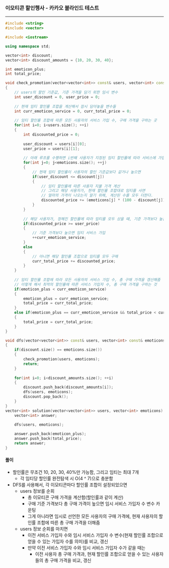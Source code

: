 ### 이모티콘 할인행사 - 카카오 블라인드 테스트

***

```c++
#include <string>
#include <vector>

#include <iostream>

using namespace std;

vector<int> discount;
vector<int> discount_amounts = {10, 20, 30, 40};

int emoticon_plus;
int total_price;

void check_promotion(vector<vector<int>> const& users, vector<int> const& emoticons)
{
    // users의 할인 기준값, 기준 가격을 담기 위한 임시 변수
    int user_discount = 0, user_price = 0;
    
    // 현재 임티 할인률 조합을 계산해서 잠시 담아놓을 변수들
    int curr_emoticon_service = 0, curr_total_price = 0;
    
    // 임티 할인률 조합에 따른 모든 사용자의 서비스 가입 수, 구매 가격을 구하는 곳
    for(int i=0; i<users.size(); ++i)
    {
        int discounted_price = 0;
        
        user_discount = users[i][0];
        user_price = users[i][1];
        
        // 아래 루프를 수행하면 i번째 사용자가 지정된 임티 할인률에 따라 서비스에 가입할지, 구매할지 나옴
        for(int j=0; j<emoticons.size(); ++j)
        {
            // 현재 임티 할인률이 사용자의 할인 기준값보다 같거나 높으면
            if(user_discount <= discount[j])
            {
                // 임티 할인률에 따른 사용자 지불 가격 계산
                // 그리고 해당 사용자가, 현재 할인률 조합대로 임티를 사면
                // 얼마의 가격이 나오는지 알기 위해, 계산된 수를 모두 더한다.
                discounted_price += (emoticons[j] * (100 - discount[j]) / 100);
            }
        }
        
        // 해당 사용자가, 정해진 할인률에 따라 임티를 모두 샀을 때, 기준 가격보다 높은지 체크
        if(discounted_price >= user_price)
        {
            // 기준 가격보다 높으면 임티 서비스 가입
            ++curr_emoticon_service;
        }
        else
        {
            // 아니면 해당 할인률 조합으로 임티를 모두 구매
            curr_total_price += discounted_price;
        }
    }
    
    // 임티 할인률 조합에 따라 모든 사용자의 서비스 가입 수, 총 구매 가격을 갱신해줌
    // 이렇게 해서 최적의 할인률에 따른 서비스 가입자 수, 총 구매 가격을 구하는 것
    if(emoticon_plus < curr_emoticon_service)
    {
        emoticon_plus = curr_emoticon_service;
        total_price = curr_total_price;
    }
    else if(emoticon_plus == curr_emoticon_service && total_price < curr_total_price)
    {
        total_price = curr_total_price;
    }
}

void dfs(vector<vector<int>> const& users, vector<int> const& emoticons)
{
    if(discount.size() == emoticons.size())
    {
        check_promotion(users, emoticons);
        return;
    }
    
    for(int i=0; i<discount_amounts.size(); ++i)
    {
        discount.push_back(discount_amounts[i]);
        dfs(users, emoticons);
        discount.pop_back();
    }
}
vector<int> solution(vector<vector<int>> users, vector<int> emoticons) {
    vector<int> answer;
    
    dfs(users, emoticons);

    answer.push_back(emoticon_plus);
    answer.push_back(total_price);
    return answer;
}
```





#### 풀이

- 할인률은 무조건 10, 20, 30, 40%만 가능함, 그리고 임티는 최대 7개
  - 각 임티당 할인률 완전탐색 시 O(4 ^ 7)으로 충분함
- DFS를 사용해서, 각 이모티콘마다 할인률 조합이 설정되었으면
  - users 정보를 순회
    - 총 이모티콘 구매 가격을 계산함(할인률과 같이 계산)
    - 구매 기준 가격보다 총 구매 가격이 높으면 임시 서비스 가입자 수 변수 카운팅
    - 그게 아니라면 임시로 선언한 모든 사용자의 구매 가격에, 현재 사용자의 할인률 조합에 따른 총 구매 가격을 더해줌
  - users 정보 순회를 마치면
    - 이전 서비스 가입자 수와 임시 서비스 가입자 수 변수(현재 할인률 조합으로 얻을 수 있는 가입자 수를 의미)를 비교, 갱신
    - 만약 이전 서비스 가입자 수와 임시 서비스 가입자 수가 같을 때는
      - 이전 사용자 총 구매 가격과, 현재 할인률 조합으로 얻을 수 있는 사용자들의 총 구매 가격을 비교, 갱신